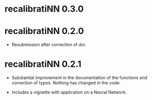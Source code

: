 # recalibratiNN 0.3.0

# recalibratiNN 0.2.0

* Resubmission after correction of doi.

# recalibratiNN 0.2.1

* Substantial improvement in the documentation of the functions and correction of typos.
Nothing has changed in the code.

* Includes a vignette with application on a Neural Network.



